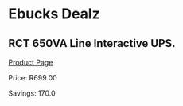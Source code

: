 
# Ebucks Dealz
## RCT 650VA Line Interactive UPS.
[Product Page](https://www.ebucks.com/web/shop/productSelected.do?prodId=355845765&catId=854105660)

Price: R699.00

Savings: 170.0


	